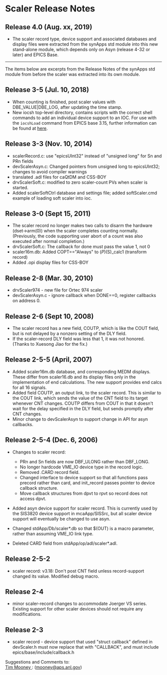 # Scaler Release Notes

##  Release 4.0 (Aug. xx, 2019)

* The scaler record type, device support and associated databases and display files were extracted from the synApps std module into this new stand-alone module, which depends only on Asyn (release 4-32 or later) and EPICS Base.

----

The items below are excerpts from the Release Notes of the synApps std module from before the scaler was extracted into its own module.

##  Release 3-5 (Jul. 10, 2018)

* When counting is finished, post scaler values with DBE_VALUE|DBE_LOG, after updating the time stamp. 
* New iocsh top-level directory, contains scripts with the correct shell commands to add an individual device support to an IOC. For use with the `iocshLoad` command from EPICS base 3.15, further information can be found at [here](https://github.com/epics-modules/xxx/wiki/IOC-Shell-Scripts).

##  Release 3-3 (Nov. 10, 2014)

* scalerRecord.c: use "epicsUInt32" instead of "unsigned long" for Sn and PRn fields 
* devScalerAsyn.c: Changed pointers from unsigned long to epicsUInt32; changes to avoid compiler warnings 
* translated .adl files for caQtDM and CSS-BOY 
* drvScalerSoft.c: modified to zero scaler-count PVs when scaler is started. 
* Added scalerSoftCtrl database and settings file; added softScaler.cmd example of loading soft scaler into ioc. 

##  Release 3-0 (Sept 15, 2011)

* The scaler record no longer makes two calls to disarm the hardware (dset->arm(0)) when the scaler completes counting normally. (Previously, the code supporting user abort of a count was also executed after normal completion.) 
* drvScalerSoft.c: The callback for done must pass the value 1, not 0 
* scaler16m.db: Added COPT=="Always" to $(P)$(S)_calc1 (transform record) 
* Added .opi display files for CSS-BOY 

##  Release 2-8 (Mar. 30, 2010)

* drvScaler974 - new file for Ortec 974 scaler 
* devScalerAsyn.c - ignore callback when DONE==0, register callbacks on address 0. 

## Release 2-6 (Sept 10, 2008)

* The scaler record has a new field, COUTP, which is like the COUT field, but is not delayed by a nonzero setting of the DLY field. 
* If the scaler-record DLY field was less that 1, it was not honored. (Thanks to Xuesong Jiao for the fix.) 

## Release 2-5-5 (April, 2007)

* Added scaler16m.db database, and corresponding MEDM displays. These differ from scaler16.db and its display files only in the implementation of end calculations. The new support provides end calcs for all 16 signals. 
* Added field COUTP, an output link, to the scaler record. This is similar to the COUT link, which sends the value of the CNT field to its target whenever CNT changes. COUTP differs from COUT in that it doesn't wait for the delay specified in the DLY field, but sends promptly after CNT changes. 
* Minor change to devScalerAsyn to support change in API for asyn callbacks. 

## Release 2-5-4 (Dec. 6, 2006)

* Changes to scaler record: 
  * PRn and Sn fields are now DBF_ULONG rather than DBF_LONG.
  * No longer hardcode VME_IO device type in the record logic.
  * Removed .CARD record field. 
  * Changed interface to device support so that all functions pass precord rather than card, and init_record passes pointer to device callback structure. 
  * Move callback structures from dpvt to rpvt so record does not access dpvt. 

* Added asyn device support for scaler record. This is currently used by the SIS3820 device support in mcaApp/SISSrc, but all scaler device support will eventually be changed to use asyn. 

* Changed stdApp/Db/scaler*.db so that $(OUT) is a macro parameter, rather than assuming VME_IO link type. 
* Deleted CARD field from stdApp/op/adl/scaler*.adl. 

## Release 2-5-2

* scaler record: v3.18: Don't post CNT field unless record-support changed its value. Modified debug macro. 

## Release 2-4

* minor scaler-record changes to accommodate Joerger VS series. Existing support for other scaler devices should not require any modifications. 

## Release 2-3

* scaler record - device support that used "struct callback" defined in devScaler.h must now replace that with "CALLBACK", and must include epics/base/include/callback.h 

Suggestions and Comments to:  
[Tim Mooney ](mailto:mooney@aps.anl.gov): (mooney@aps.anl.gov)

